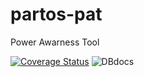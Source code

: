 # partos-pat
Power Awarness Tool

[![Coverage Status](https://coveralls.io/repos/github/akvo/partos-pat/badge.svg)](https://coveralls.io/github/akvo/partos-pat) ![DBdocs](https://img.shields.io/website?url=http%3A%2F%2Fdbdocs.io%2Fakvo%2Fpartos-pat&style=flat&logo=docsdotrs&logoColor=%23fff&label=dbdocs&labelColor=%230246cc&color=%235e5e5e&link=http%3A%2F%2Fdbdocs.io%2Fakvo%2Fpartos-pat)
